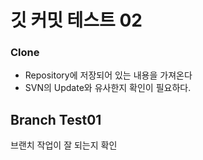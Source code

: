 # 깃 커밋 테스트 02

### Clone
- Repository에 저장되어 있는 내용을 가져온다
- SVN의 Update와 유사한지 확인이 필요하다.


## Branch Test01
브랜치 작업이 잘 되는지 확인